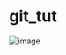 # git_tut


![image](https://user-images.githubusercontent.com/42671977/120912659-afbde900-c6ae-11eb-8e68-e268cc43346f.png)
